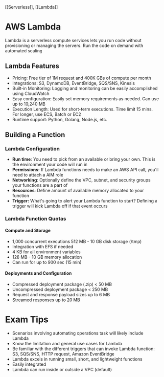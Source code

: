 [[Serverless]], [[Lambda]]

# AWS Lambda

Lambda is a serverless compute services lets you run code without provisioning or managing the servers.
Run the code on demand with automated scaling

## Lambda Features

- Pricing: Free tier of 1M request and 400K GBs of compute per month
- Integrations: S3, DynamoDB, EventBridge, SQS/SNS, Kinesis
- Built-in Monitoring: Logging and monitoring can be easily accomplished using CloudWatch
- Easy configuration: Easily set memory requirements as needed. Can use up to 10,240 MB
- Execution Length: Used for short-term executions. Time limit 15 mins. For longer, use ECS, Batch or EC2
- Runtime support: Python, Golang, Node.js, etc.

## Building a Function

### Lambda Configuration

- **Run time**: You need to pick from an available or bring your own. This is the environment your code will run in
- **Permissions:** If Lambda functions needs to make an AWS API call, you'll need to attach a AIM role
- **Networking**: Optionally define the VPC, subnet, and security groups your functions are a part of
- **Resources**: Define amount of available memory allocated to your function
- **Trigger:** What's going to alert your Lambda function to start? Defining a trigger will kick Lambda off if that event occurs

### Lambda Function Quotas

#### Compute and Storage
- 1,000 concurrent executions 512 MB - 10 GB disk storage (/tmp)
- Integration with EFS if needed
- 4 KB for all environment variables
- 128 MB - 10 GB memory allocation
- Can run for up to 900 sec (15 min)
#### Deployments and Configuration
- Compressed deployment package (.zip) < 50 MB
- Uncompressed deployment package < 250 MB
- Request and response payload sizes up to 6 MB
- Streamed responses up to 20 MB

# Exam Tips

- Scenarios involving automating operations task will likely include Lambda
- Know the limitation and general use cases for Lambda
- Be familiar with the different triggers that can invoke Lambda function: S3, SQS/SNS, HTTP request, Amazon EventBridge
- Lambda excels in running small, short, and lightweight functions
- Easily integrated
- Lambda can run inside or outside a VPC (default)
